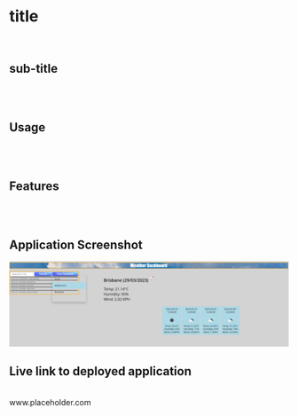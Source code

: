 # title
<br />

## sub-title
<br />

<br />

## Usage
<br />

<br />

## Features
<br />

<br />

## Application Screenshot

<p align="center">
  <img src=assets/images/Screenshot.png>
</p>

## Live link to deployed application
<br />
www.placeholder.com
